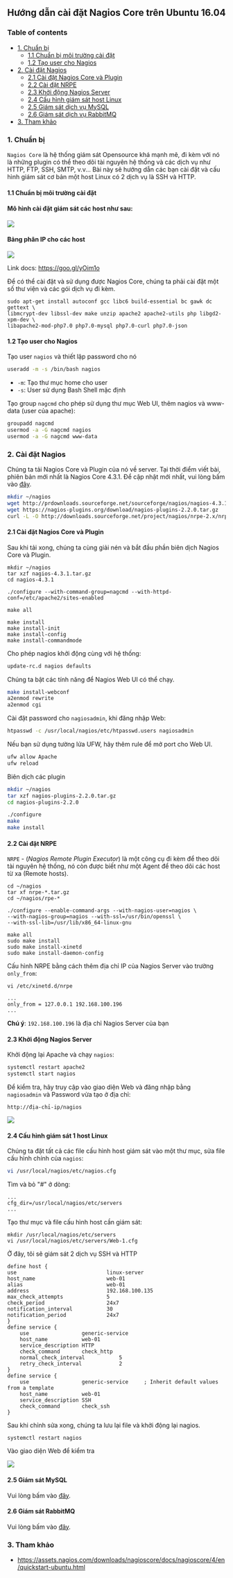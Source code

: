 ## Hướng dẫn cài đặt Nagios Core trên Ubuntu 16.04

### Table of contents

- [ 1. Chuẩn bị ](#1)
    -   [1.1 Chuẩn bị môi trường cài đặt](#1.1)
    -   [1.2 Tạo user cho Nagios](#1.2)
- [ 2. Cài đặt Nagios ](#2)
    - [2.1 Cài đặt Nagios Core và Plugin](#2.1)
    - [2.2 Cài đặt NRPE](#2.2)
    - [2.3 Khởi động Nagios Server](#2.3)
    - [2.4 Cấu hình giám sát host Linux](#2.4)
    - [2.5 Giám sát dịch vụ MySQL](#2.5)
    - [2.6 Giám sát dịch vụ RabbitMQ](#2.6)
- [3. Tham khảo](#3)

<a name="1"></a>
### 1. Chuẩn bị

`Nagios Core` là hệ thống giám sát Opensource khá mạnh mẽ, đi kèm với nó là những plugin có thể theo dõi tài nguyên hệ thống và các dịch vụ như HTTP, FTP, SSH, SMTP, v.v... Bài này sẽ hướng dẫn các bạn cài đặt và cấu hình giám sát cơ bản một host Linux có 2 dịch vụ là SSH và HTTP. 

<a name="1.1"></a>
#### 1.1 Chuẩn bị môi trường cài đặt

#### Mô hình cài đặt giám sát các host như sau:

<img src="../../images/topo.png" />

#### Bảng phân IP cho các host

<img src="../../images/IP-Planning.png" />

Link docs: https://goo.gl/yOim1o

Để có thể cài đặt và sử dụng được Nagios Core, chúng ta phải cài đặt một số thư viện và các gói dịch vụ đi kèm.

```
sudo apt-get install autoconf gcc libc6 build-essential bc gawk dc gettext \
libmcrypt-dev libssl-dev make unzip apache2 apache2-utils php libgd2-xpm-dev \
libapache2-mod-php7.0 php7.0-mysql php7.0-curl php7.0-json
```

<a name="1.2"></a>
#### 1.2 Tạo user cho Nagios

Tạo user `nagios` và thiết lập password cho nó

```sh
useradd -m -s /bin/bash nagios
```

- `-m`: Tạo thư mục home cho user
- `-s`: User sử dụng Bash Shell mặc định

Tạo group `nagcmd` cho phép sử dụng thư mục Web UI, thêm nagios và www-data (user của apache):

```sh
groupadd nagcmd
usermod -a -G nagcmd nagios
usermod -a -G nagcmd www-data
```

<a name="2"></a>
### 2. Cài đặt Nagios

Chúng ta tải Nagios Core và Plugin của nó về server. Tại thời điểm viết bài, phiên bản mới nhất là Nagios Core 4.3.1. Để cập nhật mới nhất, vui lòng bấm vào [đây](https://www.nagios.org/download/).

```sh
mkdir ~/nagios
wget http://prdownloads.sourceforge.net/sourceforge/nagios/nagios-4.3.1.tar.gz
wget https://nagios-plugins.org/download/nagios-plugins-2.2.0.tar.gz
curl -L -O http://downloads.sourceforge.net/project/nagios/nrpe-2.x/nrpe-2.15/nrpe-2.15.tar.gz
```

<a name="2.1"></a>
#### 2.1 Cài đặt Nagios Core và Plugin

Sau khi tải xong, chúng ta cùng giải nén và bắt đầu phần biên dịch Nagios Core và Plugin.

```
mkdir ~/nagios
tar xzf nagios-4.3.1.tar.gz
cd nagios-4.3.1

./configure --with-command-group=nagcmd --with-httpd-conf=/etc/apache2/sites-enabled

make all

make install
make install-init
make install-config
make install-commandmode
```

Cho phép nagios khởi động cùng với hệ thống:

```sh
update-rc.d nagios defaults
```

Chúng ta bật các tính năng để Nagios Web UI có thể chạy.

```sh
make install-webconf
a2enmod rewrite
a2enmod cgi
```

Cài đặt password cho `nagiosadmin`, khi đăng nhập Web:

```sh
htpasswd -c /usr/local/nagios/etc/htpasswd.users nagiosadmin
```

Nếu bạn sử dụng tường lửa UFW, hãy thêm rule để mở port cho Web UI.

```sh
ufw allow Apache
ufw reload
```

Biên dịch các plugin

```sh
mkdir ~/nagios
tar xzf nagios-plugins-2.2.0.tar.gz
cd nagios-plugins-2.2.0

./configure
make
make install
```

<a name="2.2"></a>
#### 2.2 Cài đặt NRPE

`NRPE` - (*Nagios Remote Plugin Executor*) là một công cụ đi kèm để theo dõi tài nguyên hệ thống, nó còn được biết như một Agent để theo dõi các host từ xa (Remote hosts).

```
cd ~/nagios
tar xf nrpe-*.tar.gz
cd ~/nagios/rpe-*

./configure --enable-command-args --with-nagios-user=nagios \
--with-nagios-group=nagios --with-ssl=/usr/bin/openssl \
--with-ssl-lib=/usr/lib/x86_64-linux-gnu

make all
sudo make install
sudo make install-xinetd
sudo make install-daemon-config
```

Cấu hình NRPE bằng cách thêm địa chỉ IP của Nagios Server vào trường `only_from`:

```
vi /etc/xinetd.d/nrpe
```

```
...
only_from = 127.0.0.1 192.168.100.196
...
```

**Chú ý**: `192.168.100.196` là địa chỉ Nagios Server của bạn

<a name="2.3"></a>
#### 2.3 Khởi động Nagios Server

Khởi động lại Apache và chạy `nagios`:

```sh
systemctl restart apache2
systemctl start nagios
```

Để kiểm tra, hãy truy cập vào giao diện Web và đăng nhập bằng `nagiosadmin` và Password vừa tạo ở địa chỉ:

```
http://địa-chỉ-ip/nagios
```

<img src="../../images/nagios1.png" />

<a name="2.4"></a>
#### 2.4 Cấu hình giám sát 1 host Linux

Chúng ta đặt tất cả các file cấu hình host giám sát vào một thư mục, sửa file cấu hình chính của `nagios`:

```sh
vi /usr/local/nagios/etc/nagios.cfg
```

Tìm và bỏ "#" ở dòng:

```
...
cfg_dir=/usr/local/nagios/etc/servers
...
```

Tạo thư mục và file cấu hình host cần giám sát:

```
mkdir /usr/local/nagios/etc/servers
vi /usr/local/nagios/etc/servers/Web-1.cfg
```

Ở đây, tôi sẽ giám sát 2 dịch vụ SSH và HTTP

```
define host {
use                             linux-server
host_name                       web-01		
alias                           web-01	
address                         192.168.100.135
max_check_attempts              5
check_period                    24x7
notification_interval           30
notification_period             24x7
}
define service {
    use                 generic-service
    host_name           web-01
    service_description HTTP
    check_command       check_http
    normal_check_interval           5 
    retry_check_interval            2
}
define service {
    use                 generic-service     ; Inherit default values from a template
    host_name           web-01
    service_description SSH
    check_command       check_ssh
}
```

Sau khi chỉnh sửa xong, chúng ta lưu lại file và khởi động lại nagios.

```
systemctl restart nagios
```

Vào giao diện Web để kiểm tra

<img src="../../images/nagios2.png" />

<a name="2.5"></a>
#### 2.5 Giám sát MySQL

Vui lòng bấm vào [đây](4.Monitor-MySQL.md).

<a name="2.6"></a>
#### 2.6 Giám sát RabbitMQ

Vui lòng bấm vào [đây](5.Monitor-RabbitMQ.md).

<a name="3"></a>
### 3. Tham khảo

- https://assets.nagios.com/downloads/nagioscore/docs/nagioscore/4/en/quickstart-ubuntu.html
